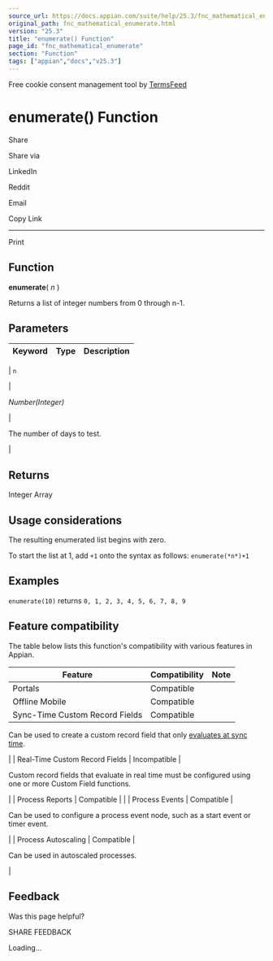 ```yaml
---
source_url: https://docs.appian.com/suite/help/25.3/fnc_mathematical_enumerate.html
original_path: fnc_mathematical_enumerate.html
version: "25.3"
title: "enumerate() Function"
page_id: "fnc_mathematical_enumerate"
section: "Function"
tags: ["appian","docs","v25.3"]
---
```



Free cookie consent management tool by [TermsFeed](https://www.termsfeed.com/)

# enumerate() Function

Share

Share via

LinkedIn

Reddit

Email

Copy Link

* * *

Print

## Function

**enumerate**( _n_ )

Returns a list of integer numbers from 0 through n-1.

## Parameters

| Keyword | Type | Description |
| --- | --- | --- |
|
`n`

 |

_Number(Integer)_

 |

The number of days to test.

 |

## Returns

Integer Array

## Usage considerations

The resulting enumerated list begins with zero.

To start the list at 1, add `+1` onto the syntax as follows: `enumerate(*n*)+1`

## Examples

`enumerate(10)` returns `0, 1, 2, 3, 4, 5, 6, 7, 8, 9`

## Feature compatibility

The table below lists this function's compatibility with various features in Appian.

| Feature | Compatibility | Note |
| --- | --- | --- |
| Portals | Compatible |  |
| Offline Mobile | Compatible |  |
| Sync-Time Custom Record Fields | Compatible |
Can be used to create a custom record field that only [evaluates at sync time](custom-record-fields.html#prodlink-sync-time-evaluations).

 |
| Real-Time Custom Record Fields | Incompatible |

Custom record fields that evaluate in real time must be configured using one or more Custom Field functions.

 |
| Process Reports | Compatible |  |
| Process Events | Compatible |

Can be used to configure a process event node, such as a start event or timer event.

 |
| Process Autoscaling | Compatible |

Can be used in autoscaled processes.

 |

## Feedback

Was this page helpful?

SHARE FEEDBACK

Loading...
